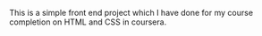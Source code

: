 This is a simple front end project which I have done for my course completion on HTML and CSS in coursera.
